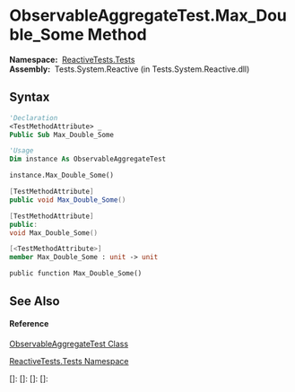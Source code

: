 # ObservableAggregateTest.Max\_Double\_Some Method

**Namespace:**  [ReactiveTests.Tests](ReactiveTests.Tests\ReactiveTests.Tests.md)  
**Assembly:**  Tests.System.Reactive (in Tests.System.Reactive.dll)

## Syntax

```vb
'Declaration
<TestMethodAttribute> _
Public Sub Max_Double_Some
```

```vb
'Usage
Dim instance As ObservableAggregateTest

instance.Max_Double_Some()
```

```csharp
[TestMethodAttribute]
public void Max_Double_Some()
```

```c++
[TestMethodAttribute]
public:
void Max_Double_Some()
```

```fsharp
[<TestMethodAttribute>]
member Max_Double_Some : unit -> unit 
```

```jscript
public function Max_Double_Some()
```

## See Also

#### Reference

[ObservableAggregateTest Class](ObservableAggregateTest\ObservableAggregateTest.md)

[ReactiveTests.Tests Namespace](ReactiveTests.Tests\ReactiveTests.Tests.md)

[]: 
[]: 
[]: 
[]: 